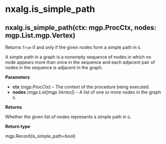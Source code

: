 # nxalg.is\_simple\_path

## nxalg.is\_simple\_path\(ctx: mgp.ProcCtx, nodes: mgp.List.mgp.Vertex\)

Returns `True` if and only if the given nodes form a simple path in `G`.

A _simple path_ in a graph is a nonempty sequence of nodes in which no node appears more than once in the sequence and each adjacent pair of nodes in the sequence is adjacent in the graph.

**Parameters**

* **ctx** \(_mgp.ProcCtx_\) – The context of the procedure being executed.
* **nodes** \(_mgp.List\[mgp.Vertex\]_\) – A list of one or more nodes in the graph `G`.

**Returns**

Whether the given list of nodes represents a simple path in `G`.

**Return type**

mgp.Record\(is\_simple\_path=bool\)

